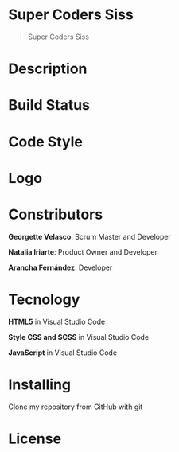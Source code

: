 # Super Coders Siss
> Super Coders Siss
# Description

# Build Status

# Code Style

# Logo

# Constributors
**Georgette Velasco**: Scrum Master and Developer

**Natalia Iriarte**: Product Owner and Developer

**Arancha Fernández**: Developer

# Tecnology
**HTML5** in Visual Studio Code

**Style CSS and SCSS** in Visual Studio Code

**JavaScript** in Visual Studio Code

# Installing

Clone my repository from GitHub with git 
# License
